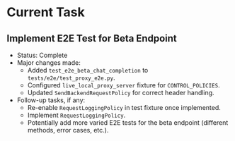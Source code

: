 # Current Task
## Implement E2E Test for Beta Endpoint
 - Status: Complete
 - Major changes made:
   - Added `test_e2e_beta_chat_completion` to `tests/e2e/test_proxy_e2e.py`.
   - Configured `live_local_proxy_server` fixture for `CONTROL_POLICIES`.
   - Updated `SendBackendRequestPolicy` for correct header handling.
 - Follow-up tasks, if any:
   - Re-enable `RequestLoggingPolicy` in test fixture once implemented.
   - Implement `RequestLoggingPolicy`.
   - Potentially add more varied E2E tests for the beta endpoint (different methods, error cases, etc.).
